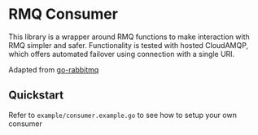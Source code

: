 # RMQ Consumer

This library is a wrapper around RMQ functions to make interaction with RMQ simpler and safer. Functionality is tested with hosted CloudAMQP, which offers automated failover using connection with a single URI.

Adapted from [go-rabbitmq](https://github.com/wagslane/go-rabbitmq)

## Quickstart

Refer to `example/consumer.example.go` to see how to setup your own consumer

